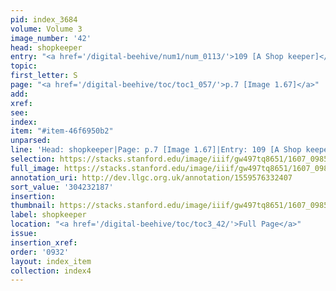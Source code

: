 ```yaml
---
pid: index_3684
volume: Volume 3
image_number: '42'
head: shopkeeper
entry: "<a href='/digital-beehive/num1/num_0113/'>109 [A Shop keeper]</a>"
topic:
first_letter: S
page: "<a href='/digital-beehive/toc/toc1_057/'>p.7 [Image 1.67]</a>"
add:
xref:
see:
index:
item: "#item-46f6950b2"
unparsed:
line: 'Head: shopkeeper|Page: p.7 [Image 1.67]|Entry: 109 [A Shop keeper]|#item-46f6950b2'
selection: https://stacks.stanford.edu/image/iiif/gw497tq8651/1607_0985/1794,2187,676,148/full/0/default.jpg
full_image: https://stacks.stanford.edu/image/iiif/gw497tq8651/1607_0985/full/full/0/default.jpg
annotation_uri: http://dev.llgc.org.uk/annotation/1559576332407
sort_value: '304232187'
insertion:
thumbnail: https://stacks.stanford.edu/image/iiif/gw497tq8651/1607_0985/1794,2187,676,148/150,/0/default.jpg
label: shopkeeper
location: "<a href='/digital-beehive/toc/toc3_42/'>Full Page</a>"
issue:
insertion_xref:
order: '0932'
layout: index_item
collection: index4
---
```

